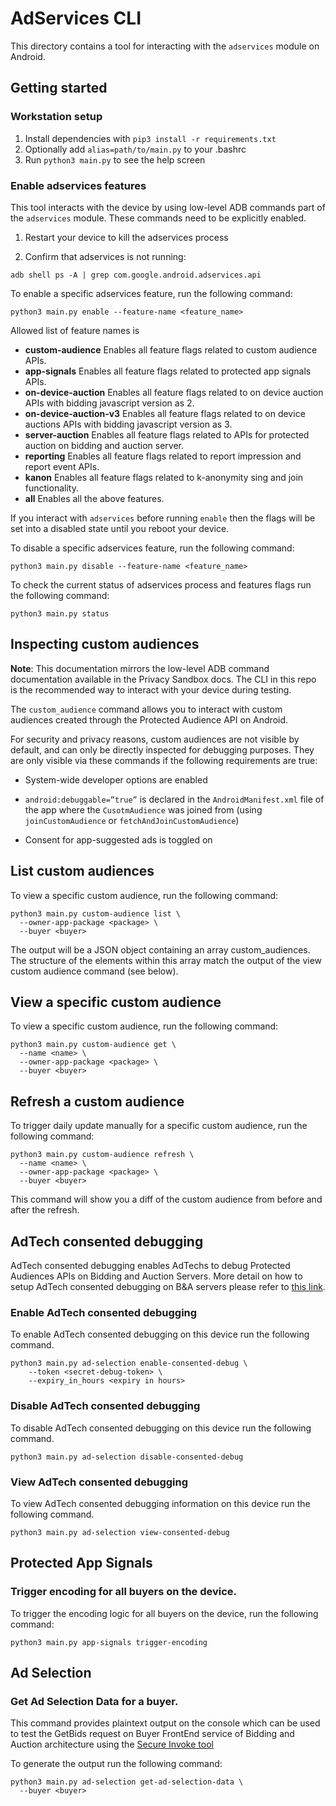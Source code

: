 # AdServices CLI

This directory contains a tool for interacting with the `adservices` module on
Android.

## Getting started

### Workstation setup

1.  Install dependencies with `pip3 install -r requirements.txt`
2.  Optionally add `alias=path/to/main.py` to your .bashrc
3.  Run `python3 main.py` to see the help screen

### Enable adservices features

This tool interacts with the device by using low-level ADB commands part of the
`adservices` module. These commands need to be explicitly enabled.

1.  Restart your device to kill the adservices process

2.  Confirm that adservices is not running:

```
adb shell ps -A | grep com.google.android.adservices.api
```

To enable a specific adservices feature, run the following command:

```
python3 main.py enable --feature-name <feature_name>
```

Allowed list of feature names is

*   **custom-audience** Enables all feature flags related to custom audience
    APIs.
*   **app-signals** Enables all feature flags related to protected app signals
    APIs.
*   **on-device-auction** Enables all feature flags related to on device auction
    APIs with bidding javascript version as 2.
*   **on-device-auction-v3** Enables all feature flags related to on device
    auctions APIs with bidding javascript version as 3.
*   **server-auction** Enables all feature flags related to APIs for protected
    auction on bidding and auction server.
*   **reporting** Enables all feature flags related to report impression and
    report event APIs.
*   **kanon** Enables all feature flags related to k-anonymity sing and join
    functionality.
*   **all** Enables all the above features.

If you interact with `adservices` before running `enable` then the flags will be
set into a disabled state until you reboot your device.

To disable a specific adservices feature, run the following command:

```
python3 main.py disable --feature-name <feature_name>
```

To check the current status of adservices process and features flags run the
following command:

```
python3 main.py status
```

## Inspecting custom audiences

**Note**: This documentation mirrors the low-level ADB command documentation
available in the Privacy Sandbox docs. The CLI in this repo is the recommended
way to interact with your device during testing.

The `custom_audience` command allows you to interact with custom audiences
created through the Protected Audience API on Android.

For security and privacy reasons, custom audiences are not visible by default,
and can only be directly inspected for debugging purposes. They are only visible
via these commands if the following requirements are true:

*   System-wide developer options are enabled

*   `android:debuggable=”true”` is declared in the `AndroidManifest.xml` file of
    the app where the `CusotmAudience` was joined from (using
    `joinCustomAudience` or `fetchAndJoinCustomAudience`)

*   Consent for app-suggested ads is toggled on

## List custom audiences

To view a specific custom audience, run the following command:

```
python3 main.py custom-audience list \
  --owner-app-package <package> \
  --buyer <buyer>
```

The output will be a JSON object containing an array custom_audiences. The
structure of the elements within this array match the output of the view custom
audience command (see below).

## View a specific custom audience

To view a specific custom audience, run the following command:

```
python3 main.py custom-audience get \
  --name <name> \
  --owner-app-package <package> \
  --buyer <buyer>
```

## Refresh a custom audience

To trigger daily update manually for a specific custom audience, run the
following command:

```
python3 main.py custom-audience refresh \
  --name <name> \
  --owner-app-package <package> \
  --buyer <buyer>
```

This command will show you a diff of the custom audience from before and after
the refresh.

## AdTech consented debugging

AdTech consented debugging enables AdTechs to debug Protected Audiences APIs on
Bidding and Auction Servers. More detail on how to setup AdTech consented
debugging on B&A servers please refer to
[this link](https://github.com/privacysandbox/protected-auction-services-docs/blob/main/debugging_protected_audience_api_services.md#adtech-consented-debugging).

### Enable AdTech consented debugging

To enable AdTech consented debugging on this device run the following command.

```
python3 main.py ad-selection enable-consented-debug \
    --token <secret-debug-token> \
    --expiry_in_hours <expiry in hours>
```

### Disable AdTech consented debugging

To disable AdTech consented debugging on this device run the following command.

```
python3 main.py ad-selection disable-consented-debug
```

### View AdTech consented debugging

To view AdTech consented debugging information on this device run the following
command.

```
python3 main.py ad-selection view-consented-debug
```

## Protected App Signals

### Trigger encoding for all buyers on the device.

To trigger the encoding logic for all buyers on the device, run the following
command:

```
python3 main.py app-signals trigger-encoding
```

## Ad Selection

### Get Ad Selection Data for a buyer.

This command provides plaintext output on the console which can be used to test
the GetBids request on Buyer FrontEnd service of Bidding and Auction
architecture using the
[Secure Invoke tool](https://github.com/privacysandbox/bidding-auction-servers/blob/main/tools/secure_invoke/README.md)

To generate the output run the following command:

```
python3 main.py ad-selection get-ad-selection-data \
  --buyer <buyer>
```

